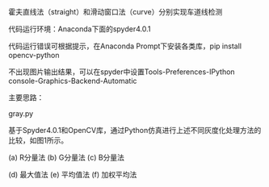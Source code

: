 霍夫直线法（straight）和滑动窗口法（curve）分别实现车道线检测

代码运行环境：Anaconda下面的spyder4.0.1

代码运行错误可根据提示，在Anaconda Prompt下安装各类库，pip install opencv-python

不出现图片输出结果，可以在spyder中设置Tools-Preferences-IPython console-Graphics-Backend-Automatic

主要思路：

gray.py 

基于Spyder4.0.1和OpenCV库，通过Python仿真进行上述不同灰度化处理方法的比较，如图1所示。

 (a)  R分量法             (b)  G分量法            (c)  B分量法
   
 (d)  最大值法            (e)  平均值法           (f)  加权平均法
